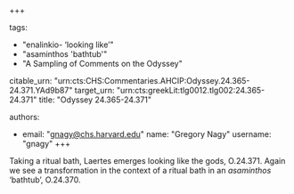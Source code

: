 +++

tags:
- "enalinkio- ‘looking like’"
- "asaminthos &#39;bathtub&#39;"
- "A Sampling of Comments on the Odyssey"

citable_urn: "urn:cts:CHS:Commentaries.AHCIP:Odyssey.24.365-24.371.YAd9b87"
target_urn: "urn:cts:greekLit:tlg0012.tlg002:24.365-24.371"
title: "Odyssey 24.365-24.371"

authors:
- email: "gnagy@chs.harvard.edu"
  name: "Gregory Nagy"
  username: "gnagy"
+++

<p>Taking a ritual bath, Laertes emerges looking like the gods, O.24.371. Again we see a transformation in the context of a ritual bath in an <em>asaminthos</em> ‘bathtub’, O.24.370.  </p>